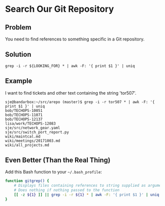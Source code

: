 # Search Our Git Repository

## Problem

You need to find references to something specific in a Git repository.

## Solution

```
grep -i -r ${LOOKING_FOR} * | awk -F: '{ print $1 }' | uniq
```

## Example

I want to find tickets and other text containing the string 'tor507'.

```
sje@bandarbox:~/src/arepo (master)$ grep -i -r tor507 * | awk -F: '{ print $1 }' | uniq
bob/TECHOPS-10051
bob/TECHOPS-11071
bob/TECHOPS-12137
lisa/work/TECHOPS-12083
sje/src/network_gear.yaml
sje/src/switch_port_report.py
wiki/maintcal.md
wiki/meetings/20171003.md
wiki/all_projects.md
```

## Even Better (Than the Real Thing)

Add this Bash function to your `~/.bash_profile`:

```bash
function gitgrep() {
    # Displays files containing references to string supplied as argument
    # Does nothing if nothing passed to the function
    [[ -z ${1} ]] || grep -i -r ${1} * | awk -F: '{ print $1 }' | uniq
}
```
